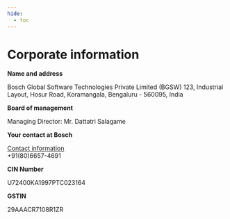 ```yaml
---
hide:
  - toc
---
```


# Corporate information

**Name and address**

Bosch Global Software Technologies Private Limited (BGSW)
123, Industrial Layout,
Hosur Road, Koramangala, Bengaluru - 560095, India


**Board of management**

Managing Director: Mr. Dattatri Salagame 

**Your contact at Bosch**

[Contact information](/summit-2024/contact)  
+91(80)6657-4691

**CIN Number**

U72400KA1997PTC023164

**GSTIN**

29AAACR7108R1ZR